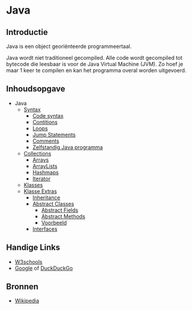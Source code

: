 # Java

## Introductie
Java is een object georiënteerde programmeertaal.

Java wordt niet traditioneel gecompiled. Alle code wordt gecompiled tot bytecode die leesbaar is voor de Java Virtual Machine (JVM). Zo hoef je maar 1 keer te compilen en kan het programma overal worden uitgevoerd.

## Inhoudsopgave

* Java
    * [Syntax](Syntax)
         * [Code syntax](/java/syntax##code-syntax)
         * [Contitions](/java/syntax#conditions)
         * [Loops](/java/syntax#loops)
         * [Jump Statements](/java/syntax#jump-statements)
         * [Comments](/java/syntax#comments)
         * [Zelfstandig Java programma](/java/syntax##zelfstandig-java-programma)
    * [Collections](/java/collections)
        * [Arrays](/java/collections#arrays)
        * [ArrayLists](/java/collections#arraylists)
        * [Hashmaps](/java/collections#hashmaps)
		* [Iterator](/java/collections#iterator)
    * [Klasses](/java/klasses)
    * [Klasse Extras](/java/klasseextras)
        * [Inheritance](/java/klasseextras#inheritance)
        * [Abstract Classes](/java/klasseextras#abstract-classes)
            * [Abstract Fields](/java/klasseextras#abstract-fields)
            * [Abstract Methods](/java/klasseextras#abstract-methods)
            * [Voorbeeld](/java/klasseextras#voorbeeld)
        * [Interfaces](/java/klasseextras#interfaces)

## Handige Links
* [W3schools](https://www.w3schools.com/java/)
* [Google](https://www.google.com/) of [DuckDuckGo](https://www.duckduckgo.com)

## Bronnen
* [Wikipedia](https://en.wikipedia.org/wiki/Java_%28programming_language%29)
